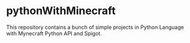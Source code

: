 # pythonWithMinecraft
This repository contains a bunch of simple projects in Python Language with Mynecraft Python API and Spigot.
